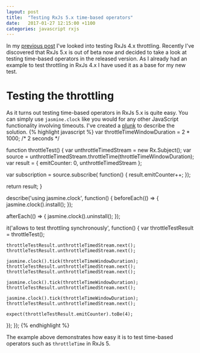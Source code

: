 ```yaml
---
layout: post
title:  "Testing RxJs 5.x time-based operators"
date:   2017-01-27 12:15:00 +1100
categories: javascript rxjs
---
```

In my [previous post](/javascript/rxjs/2016/12/29/testing-rxjs-throttling.html) I've looked into testing RxJs 4.x throttling.
Recently I've discovered that RxJs 5.x is out of beta now and decided to take a look at testing time-based operators in the released version.
As I already had an example to test throttling in RxJs 4.x I have used it as a base for my new test.

# Testing the throttling #
As it turns out testing time-based operators in RxJs 5.x is quite easy. You can simply use `jasmine.clock` like you would for any other JavaScript functionality involving timeouts.
I've created a [plunk](https://plnkr.co/edit/IwXUjMIuBxGdzfgzPk6R?p=preview) to describe the solution.
{% highlight javascript %}
var throttleTimeWindowDuration = 2 * 1000; /* 2 seconds */

function throttleTest() {
  var unthrottleTimedStream = new Rx.Subject();
  var source = unthrottleTimedStream.throttleTime(throttleTimeWindowDuration);
  var result = {
    emitCounter: 0,
    unthrottleTimedStream
  };

  var subscription = source.subscribe(
    function() {
      result.emitCounter++;
    });

  return result;
}

describe('using jasmine.clock', function() {
  beforeEach(() => {
    jasmine.clock().install();
  });

  afterEach(() => {
    jasmine.clock().uninstall();
  });

  it('allows to test throttling synchronously', function() {
    var throttleTestResult = throttleTest();

    throttleTestResult.unthrottleTimedStream.next();
    throttleTestResult.unthrottleTimedStream.next();

    jasmine.clock().tick(throttleTimeWindowDuration);
    throttleTestResult.unthrottleTimedStream.next();
    throttleTestResult.unthrottleTimedStream.next();

    jasmine.clock().tick(throttleTimeWindowDuration);
    throttleTestResult.unthrottleTimedStream.next();

    jasmine.clock().tick(throttleTimeWindowDuration);
    throttleTestResult.unthrottleTimedStream.next();

    expect(throttleTestResult.emitCounter).toBe(4);
  });
});
{% endhighlight %}

The example above demonstrates how easy it is to test time-based operators such as `throttleTime` in RxJs 5.
